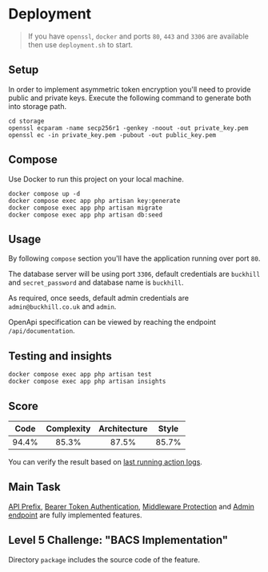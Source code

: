 # Deployment

> If you have `openssl`, `docker` and ports `80`, `443` and `3306` are available then use `deployment.sh` to start.

## Setup

In order to implement asymmetric token encryption you'll need to provide public and private keys. Execute the following command to generate both into storage path.

```shell
cd storage
openssl ecparam -name secp256r1 -genkey -noout -out private_key.pem
openssl ec -in private_key.pem -pubout -out public_key.pem
```

## Compose

Use Docker to run this project on your local machine.

```
docker compose up -d
docker compose exec app php artisan key:generate
docker compose exec app php artisan migrate
docker compose exec app php artisan db:seed
```

## Usage

By following `compose` section you'll have the application running over port `80`.

The database server will be using port `3306`, default credentials are `buckhill` and `secret_password` and database name is `buckhill`.

As required, once seeds, default admin credentials are `admin@buckhill.co.uk` and `admin`.

OpenApi specification can be viewed by reaching the endpoint `/api/documentation`.

## Testing and insights

```
docker compose exec app php artisan test
docker compose exec app php artisan insights
```

## Score

|  Code   | Complexity |  Architecture  | Style |
|:-------:|:----------:|:--------------:|:-----:|
|  94.4%  |   85.3%    |     87.5%      | 85.7% |

You can verify the result based on [last running action logs](https://github.com/SpiritSaint/backend_test/actions).

## Main Task

[API Prefix](https://github.com/SpiritSaint/backend_test/issues/5), [Bearer Token Authentication](https://github.com/SpiritSaint/backend_test/issues/6), [Middleware Protection](https://github.com/SpiritSaint/backend_test/issues/7) and [Admin endpoint](https://github.com/SpiritSaint/backend_test/issues/8) are fully implemented features. 

## Level 5 Challenge: "BACS Implementation"

Directory `package` includes the source code of the feature.
